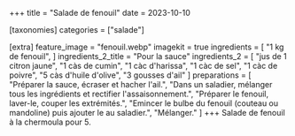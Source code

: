 +++
title = "Salade de fenouil"
date = 2023-10-10

[taxonomies]
categories = ["salade"]

[extra]
feature_image = "fenouil.webp"
imagekit = true
ingredients = [
  "1 kg de fenouil",
]
ingredients_2_title = "Pour la sauce"
ingredients_2 = [
  "jus de 1 citron jaune",
  "1 càs de cumin",
  "1 càc d'harissa",
  "1 càc de sel",
  "1 càc de poivre",
  "5 càs d'huile d'olive",
  "3 gousses d'ail"
]
preparations = [
  "Préparer la sauce, écraser et hacher l'ail.",
  "Dans un saladier, mélanger tous les ingrédients et rectifier l'assaisonnement.",
  "Préparer le fenouil, laver-le, couper les extrémités.",
  "Emincer le bulbe du fenouil (couteau ou mandoline) puis ajouter le au saladier.",
  "Mélanger."
]
+++
Salade de fenouil à la chermoula pour 5.
